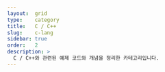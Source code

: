 ```yaml
---
layout:  grid
type:    category
title:   C / C++
slug:    c-lang
sidebar: true
order:   2
description: >
  C / C++와 관련된 예제 코드와 개념을 정리한 카테고리입니다.
---
```

